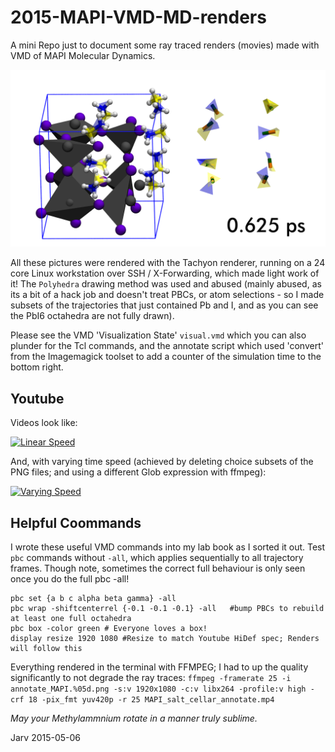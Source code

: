 # 2015-MAPI-VMD-MD-renders

A mini Repo just to document some ray traced renders (movies) made with VMD of MAPI Molecular Dynamics. 

![Render 0.625 ps](annotate_MAPI.00025.png)

All these pictures were rendered with the Tachyon renderer, running on a 24 core Linux workstation over SSH / X-Forwarding, which made light work of it! 
The `Polyhedra` drawing method was used and abused (mainly abused, as its a bit of a hack job and doesn't treat PBCs, or atom selections - so I made subsets of the trajectories that just contained Pb and I, and as you can see the PbI6 octahedra are not fully drawn).

Please see the VMD 'Visualization State' `visual.vmd` which you can also plunder for the Tcl commands, and the annotate script which used 'convert' from the Imagemagick toolset to add a counter of the simulation time to the bottom right.

## Youtube

Videos look like:

[![Linear Speed](http://img.youtube.com/vi/K_-rsop0n5A/0.jpg)](http://www.youtube.com/watch?v=K_-rsop0n5A)

And, with varying time speed (achieved by deleting choice subsets of the PNG files; and using a different Glob expression with ffmpeg):

[![Varying Speed](http://img.youtube.com/vi/PPwSIYLnONY/0.jpg)](http://www.youtube.com/watch?v=PPwSIYLnONY)

## Helpful Coommands

I wrote these useful VMD commands into my lab book as I sorted it out.
Test `pbc` commands without `-all`, which applies sequentially to all trajectory frames. Though note, sometimes the correct full behaviour is only seen once you do the full pbc -all!
```
pbc set {a b c alpha beta gamma} -all
pbc wrap -shiftcenterrel {-0.1 -0.1 -0.1} -all   #bump PBCs to rebuild at least one full octahedra
pbc box -color green # Everyone loves a box!
display resize 1920 1080 #Resize to match Youtube HiDef spec; Renders will follow this
```

Everything rendered in the terminal with FFMPEG; I had to up the quality significantly to not degrade the ray traces:
` ffmpeg -framerate 25 -i annotate_MAPI.%05d.png -s:v 1920x1080 -c:v libx264 -profile:v high -crf 18 -pix_fmt yuv420p -r 25 MAPI_salt_cellar_annotate.mp4 `

*May your Methylammnium rotate in a manner truly sublime.*

Jarv 2015-05-06
